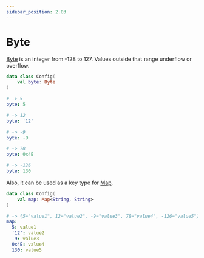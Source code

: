 ```yaml
---
sidebar_position: 2.03
---
```


# Byte

[Byte](https://kotlinlang.org/api/latest/jvm/stdlib/kotlin/-byte/) is an integer from -128 to 127.
Values outside that range underflow or overflow.

```kotlin title="Config.kt"
data class Config(
    val byte: Byte
)
```

```yaml
# -> 5
byte: 5

# -> 12
byte: '12'

# -> -9
byte: -9

# -> 78
byte: 0x4E

# -> -126
byte: 130
```

Also, it can be used as a key type for [Map](map.md).

```kotlin title="Config.kt"
data class Config(
    val map: Map<String, String>
)
```

```yaml
# -> {5="value1", 12="value2", -9="value3", 78="value4", -126="value5"}
map:
  5: value1
  '12': value2
  -9: value3
  0x4E: value4
  130: value5
```
